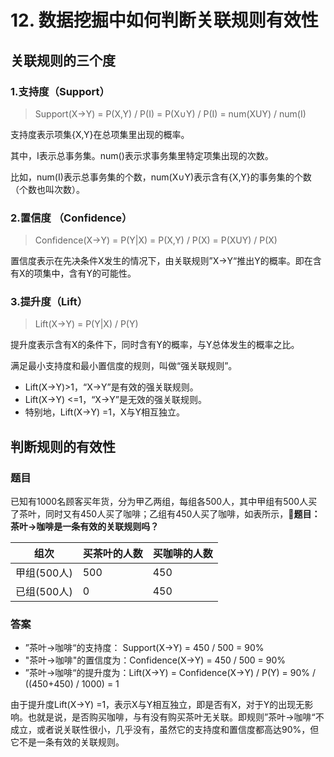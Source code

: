 # 12. 数据挖掘中如何判断关联规则有效性

## 关联规则的三个度

### 1.支持度（Support）

> Support(X→Y) = P(X,Y) / P(I) = P(X∪Y) / P(I) = num(XUY) / num(I)

支持度表示项集{X,Y}在总项集里出现的概率。

其中，I表示总事务集。num()表示求事务集里特定项集出现的次数。  

比如，num(I)表示总事务集的个数，num(X∪Y)表示含有{X,Y}的事务集的个数（个数也叫次数）。

### 2.置信度 （Confidence）

> Confidence(X→Y) = P(Y|X)  = P(X,Y) / P(X) = P(XUY) / P(X)

置信度表示在先决条件X发生的情况下，由关联规则”X→Y“推出Y的概率。即在含有X的项集中，含有Y的可能性。

### 3.提升度（Lift）

> Lift(X→Y) = P(Y|X) / P(Y)

提升度表示含有X的条件下，同时含有Y的概率，与Y总体发生的概率之比。

满足最小支持度和最小置信度的规则，叫做“强关联规则”。

- Lift(X→Y)>1，“X→Y”是有效的强关联规则。
- Lift(X→Y) <=1，“X→Y”是无效的强关联规则。
- 特别地，Lift(X→Y) =1，X与Y相互独立。

## 判断规则的有效性

### 题目

已知有1000名顾客买年货，分为甲乙两组，每组各500人，其中甲组有500人买了茶叶，同时又有450人买了咖啡；乙组有450人买了咖啡，如表所示，**题目：茶叶→咖啡是一条有效的关联规则吗？**

组次|买茶叶的人数|买咖啡的人数|
---|---|---|
甲组(500人)|500|450|
已组(500人)|0|450|

### 答案

- ”茶叶→咖啡“的支持度： Support(X→Y) = 450 / 500 = 90%
- "茶叶→咖啡"的置信度为：Confidence(X→Y) = 450 / 500 = 90%
- ”茶叶→咖啡“的提升度为：Lift(X→Y) = Confidence(X→Y) / P(Y) = 90% /  ((450+450) / 1000) = 1

由于提升度Lift(X→Y) =1，表示X与Y相互独立，即是否有X，对于Y的出现无影响。也就是说，是否购买咖啡，与有没有购买茶叶无关联。即规则”茶叶→咖啡“不成立，或者说关联性很小，几乎没有，虽然它的支持度和置信度都高达90%，但它不是一条有效的关联规则。